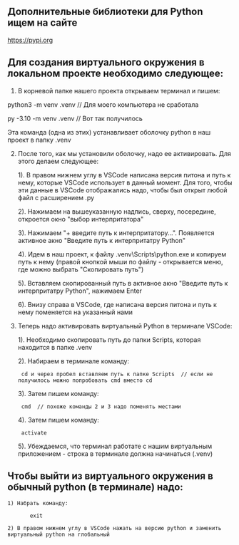 ## Дополнительные библиотеки для Python ищем на сайте 

<https://pypi.org>

## Для создания виртуального окружения в локальном проекте необходимо следующее:

1. В корневой папке нашего проекта открываем терминал и пишем:

python3 -m venv .venv   // Для моего компьютера не сработала

py -3.10 -m venv .venv  // Вот так получилось 

Эта команда (одна из этих) устанавливает оболочку python в наш проект в папку .venv

2. После того, как мы установили оболочку, надо ее активировать. Для этого делаем следующее:

    1). В правом нижнем углу в VSCode написана версия питона и путь к нему, которые VSCode использует в данный момент. Для того, чтобы эти данные в VSCode отображались надо, чтобы был открыт любой файл с расширением .py

    2). Нажимаем на вышеуказанную надпись, сверху, посередине, откроется окно "выбор интерпритатора"

    3). Нажимаем "+ введите путь к интерпритатору...". Появляется активное акно "Введите путь к интерпритатру Python"

    4). Идем в наш проект, к файлу .venv\Scripts\python.exe и копируем путь к нему (правой кнопкой мыши по файлу - открывается меню, где можно выбрать "Скопировать путь")

    5). Вставляем скопированный путь в активное акно "Введите путь к интерпритатру Python", нажимаем Enter

    6). Внизу справа в VSCode, где написана версия питона и путь к нему поменяется на указанный нами

3. Теперь надо активировать виртуальный Python в терминале VSCode:

    1). Необходимо скопировать путь до папки Scripts, которая находится в папке .venv

    2). Набираем в терминале команду: 

        cd и через пробел вставляем путь к папке Scripts  // если не получилось можно попробовать cmd вместо cd

    3). Затем пишем команду:

        cmd  // похоже команды 2 и 3 надо поменять местами

    4). Затем пишем команду:

        activate

    5). Убеждаемся, что терминал работате с нашим виртуальным приложением - строка в терминале должна начинаться (.venv)

## Чтобы выйти из виртуального окружения в обычный python (в терминале) надо:

    1) Набрать команду:

           exit

    2) В правом нижнем углу в VSCode нажать на версию python и заменить виртуальный python на глобальный
